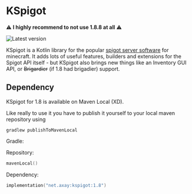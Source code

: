 # KSpigot

⚠️ **I highly recommend to not use 1.8.8 at all** ⚠️

![Latest version](https://img.shields.io/badge/latest%20version-1.8.0-pink?style=for-the-badge)


KSpigot is a Kotlin library for the popular [spigot server software](https://spigotmc.org/) for minecraft. It adds
lots of useful features, builders and extensions for the Spigot API itself - but KSpigot also brings new things like an
Inventory GUI API, or ~~Brigardier~~ (if 1.8 had brigadier) support.

## Dependency

KSpigot for 1.8 is available on Maven Local (XD).

Like really to use it you have to publish it yourself to your local maven repository using

`gradlew publishToMavenLocal`

Gradle:

Repository:
```kt
mavenLocal()
```

Dependency:
```kt
implementation("net.axay:kspigot:1.8")
```
